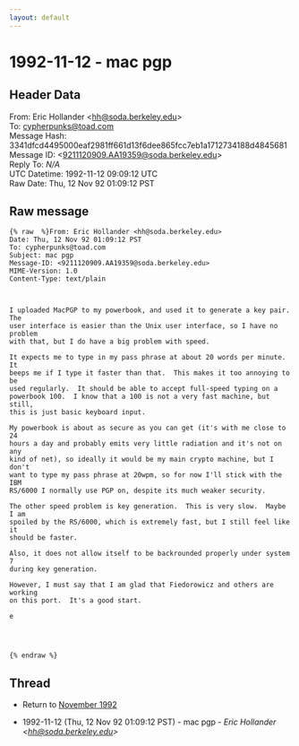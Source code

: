 ```yaml
---
layout: default
---
```


# 1992-11-12 - mac pgp

## Header Data

From: Eric Hollander \<hh@soda.berkeley.edu\><br>
To: cypherpunks@toad.com<br>
Message Hash: 3341dfcd4495000eaf2981ff661d13f6dee865fcc7eb1a1712734188d4845681<br>
Message ID: \<9211120909.AA19359@soda.berkeley.edu\><br>
Reply To: _N/A_<br>
UTC Datetime: 1992-11-12 09:09:12 UTC<br>
Raw Date: Thu, 12 Nov 92 01:09:12 PST<br>

## Raw message

```
{% raw  %}From: Eric Hollander <hh@soda.berkeley.edu>
Date: Thu, 12 Nov 92 01:09:12 PST
To: cypherpunks@toad.com
Subject: mac pgp
Message-ID: <9211120909.AA19359@soda.berkeley.edu>
MIME-Version: 1.0
Content-Type: text/plain



I uploaded MacPGP to my powerbook, and used it to generate a key pair.  The
user interface is easier than the Unix user interface, so I have no problem
with that, but I do have a big problem with speed.

It expects me to type in my pass phrase at about 20 words per minute.  It
beeps me if I type it faster than that.  This makes it too annoying to be
used regularly.  It should be able to accept full-speed typing on a
powerbook 100.  I know that a 100 is not a very fast machine, but still,
this is just basic keyboard input.

My powerbook is about as secure as you can get (it's with me close to 24
hours a day and probably emits very little radiation and it's not on any
kind of net), so ideally it would be my main crypto machine, but I don't
want to type my pass phrase at 20wpm, so for now I'll stick with the IBM
RS/6000 I normally use PGP on, despite its much weaker security.

The other speed problem is key generation.  This is very slow.  Maybe I am
spoiled by the RS/6000, which is extremely fast, but I still feel like it
should be faster.

Also, it does not allow itself to be backrounded properly under system 7
during key generation.

However, I must say that I am glad that Fiedorowicz and others are working
on this port.  It's a good start.

e




{% endraw %}
```

## Thread

+ Return to [November 1992](/archive/1992/11)

+ 1992-11-12 (Thu, 12 Nov 92 01:09:12 PST) - mac pgp - _Eric Hollander \<hh@soda.berkeley.edu\>_


